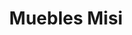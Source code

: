 ---
title: "Muebles Misi"
url: /valverde-del-fresno-valverdi-du-fresnu/muebles-misi/
shop: muebles
---